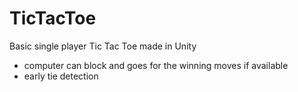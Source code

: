 # TicTacToe
 Basic single player Tic Tac Toe made in Unity

- computer can block and goes for the winning moves if available
- early tie detection
